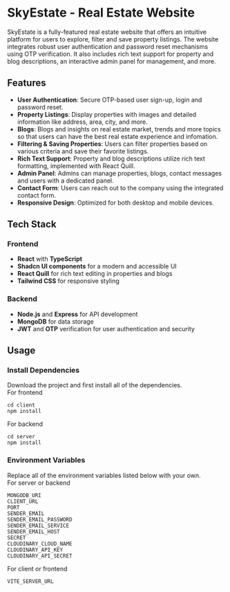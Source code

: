 # SkyEstate - Real Estate Website

SkyEstate is a fully-featured real estate website that offers an intuitive platform for users to explore, filter and save property listings. The website integrates robust user authentication and password reset mechanisms using OTP verification. It also includes rich text support for property and blog descriptions, an interactive admin panel for management, and more.

## Features

- **User Authentication**: Secure OTP-based user sign-up, login and password reset.
- **Property Listings**: Display properties with images and detailed information like address, area, city, and more.
- **Blogs**: Blogs and insights on real estate market, trends and more topics so that users can have the best real estate experience and infomation.
- **Filtering & Saving Properties**: Users can filter properties based on various criteria and save their favorite listings.
- **Rich Text Support**: Property and blog descriptions utilize rich text formatting, implemented with React Quill.
- **Admin Panel**: Admins can manage properties, blogs, contact messages and users with a dedicated panel.
- **Contact Form**: Users can reach out to the company using the integrated contact form.
- **Responsive Design**: Optimized for both desktop and mobile devices.

## Tech Stack

### Frontend

- **React** with **TypeScript**
- **Shadcn UI components** for a modern and accessible UI
- **React Quill** for rich text editing in properties and blogs
- **Tailwind CSS** for responsive styling

### Backend

- **Node.js** and **Express** for API development
- **MongoDB** for data storage
- **JWT** and **OTP** verification for user authentication and security

## Usage

### Install Dependencies

Download the project and first install all of the dependencies.
<br>For frontend

```
cd client
npm install
```

For backend

```
cd server
npm install
```

### Environment Variables

Replace all of the environment variables listed below with your own.
<br>For server or backend

```
MONGODB_URI
CLIENT_URL
PORT
SENDER_EMAIL
SENDER_EMAIL_PASSWORD
SENDER_EMAIL_SERVICE
SENDER_EMAIL_HOST
SECRET
CLOUDINARY_CLOUD_NAME
CLOUDINARY_API_KEY
CLOUDINARY_API_SECRET
```

For client or frontend

```
VITE_SERVER_URL
```
